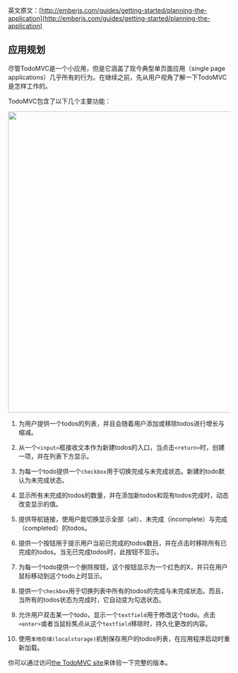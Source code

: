 英文原文：[http://emberjs.com/guides/getting-started/planning-the-application](http://emberjs.com/guides/getting-started/planning-the-application)

## 应用规划

尽管TodoMVC是一个小应用，但是它涵盖了现今典型单页面应用（single page applications）几乎所有的行为。在继续之前，先从用户视角了解一下TodoMVC是怎样工作的。

TodoMVC包含了以下几个主要功能：

<img src="/guides/getting-started/images/todo-mvc.png" width="680">

  1. 为用户提供一个todos的列表，并且会随着用户添加或移除todos进行增长与缩减。

  1. 从一个`<input>`框接收文本作为新建todos的入口，当点击`<return>`时，创建一项，并在列表下方显示。

  1. 为每一个todo提供一个`checkbox`用于切换完成与未完成状态。新建的todo默认为未完成状态。

  1. 显示所有未完成的todos的数量，并在添加新todos和现有todos完成时，动态改变显示的值。

  1. 提供导航链接，使用户能切换显示全部（all）、未完成（incomplete）与完成（completed）的todos。

  1. 提供一个按钮用于提示用户当前已完成的todos数目，并在点击时移除所有已完成的todos。当无已完成todos时，此按钮不显示。

  1. 为每一个todo提供一个删除按钮，这个按钮显示为一个红色的X，并只在用户鼠标移动到这个todo上时显示。

  1. 提供一个`checkbox`用于切换列表中所有的todos的完成与未完成状态。而且，当所有的todos状态为完成时，它自动变为勾选状态。

  1. 允许用户双击某一个todo，显示一个`textfield`用于修改这个todo。点击`<enter>`或者当鼠标焦点从这个`textfield`移除时，持久化更改的内容。

  1. 使用`本地存储(localstorage)`机制保存用户的todos列表，在应用程序启动时重新加载。

你可以通过访问[the TodoMVC site](http://addyosmani.github.com/todomvc/)来体验一下完整的版本。
